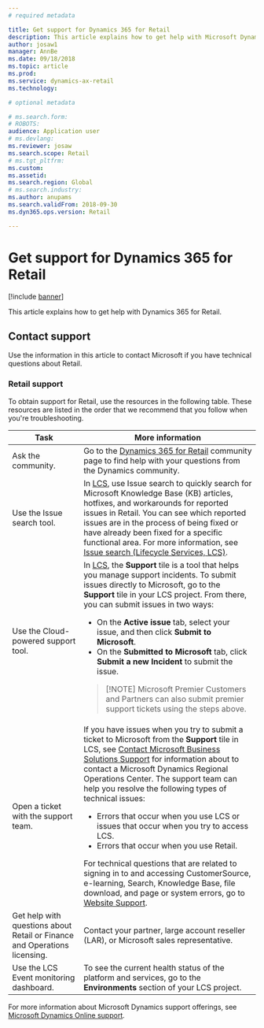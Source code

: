 ```yaml
---
# required metadata

title: Get support for Dynamics 365 for Retail
description: This article explains how to get help with Microsoft Dynamics 365 for Retail. 
author: josaw1
manager: AnnBe
ms.date: 09/18/2018
ms.topic: article
ms.prod: 
ms.service: dynamics-ax-retail
ms.technology: 

# optional metadata

# ms.search.form: 
# ROBOTS: 
audience: Application user
# ms.devlang: 
ms.reviewer: josaw
ms.search.scope: Retail
# ms.tgt_pltfrm: 
ms.custom: 
ms.assetid: 
ms.search.region: Global
# ms.search.industry: 
ms.author: anupams
ms.search.validFrom: 2018-09-30
ms.dyn365.ops.version: Retail

---
```


# Get support for Dynamics 365 for Retail

[!include [banner](../includes/banner.md)]

This article explains how to get help with Dynamics 365 for Retail.

## Contact support

Use the information in this article to contact Microsoft if you have technical questions about Retail.

### Retail support

To obtain support for Retail, use the resources in the following table. These resources are listed in the order that we recommend that you follow when you're troubleshooting.

<table>
<thead>
<tr>
<th>Task</th>
<th>More information</th>
</tr>
</thead>
<tbody>
<tr>
<td>Ask the community.</td>
<td>Go to the <a href="https://community.dynamics.com/365/retail">Dynamics 365 for Retail</a> community page to find help with your questions from the Dynamics community.</td>
</tr>
<tr>
<td>Use the Issue search tool.</td>
<td>In <a href="https://lcs.dynamics.com/">LCS</a>, use Issue search to quickly search for Microsoft Knowledge Base (KB) articles, hotfixes, and workarounds for reported issues in Retail. You can see which reported issues are in the process of being fixed or have already been fixed for a specific functional area. For more information, see <a href="https://docs.microsoft.com/dynamics365/unified-operations/dev-itpro/lifecycle-services/issue-search-lcs">Issue search (Lifecycle Services, LCS)</a>.</td>
</tr>
<tr>
<td>Use the Cloud-powered support tool.</td>
<td>In <a href="https://lcs.dynamics.com/">LCS</a>, the <strong>Support</strong> tile is a tool that helps you manage support incidents. To submit issues directly to Microsoft, go to the <strong>Support</strong> tile in your LCS project. From there, you can submit issues in two ways:
<ul>
<li>On the <strong>Active issue</strong> tab, select your issue, and then click <strong>Submit to Microsoft</strong>.</li>
<li>On the <strong>Submitted to Microsoft</strong> tab, click <strong>Submit a new Incident</strong> to submit the issue.</li>
</ul>
<blockquote>[!NOTE] Microsoft Premier Customers and Partners can also submit premier support tickets using the steps above.</blockquote>
</td>
</tr>
<tr>
<td>Open a ticket with the support team.</td>
<td>If you have issues when you try to submit a ticket to Microsoft from the <strong>Support</strong> tile in LCS, see <a href="https://mbs.microsoft.com/customersource/northamerica/ax/support/support-news/global_support_contacts_eng">Contact Microsoft Business Solutions Support</a> for information about to contact a Microsoft Dynamics Regional Operations Center. The support team can help you resolve the following types of technical issues:
<ul>
<li>Errors that occur when you use LCS or issues that occur when you try to access LCS.</li>
<li>Errors that occur when you use Retail.</li>
</ul>
For technical questions that are related to signing in to and accessing CustomerSource, e-learning, Search, Knowledge Base, file download, and page or system errors, go to <a href="https://mbs2.microsoft.com/members/VoiceSupport/VoiceSupportInternal.aspx">Website Support</a>.</td>
</tr>
<tr>
<td>Get help with questions about Retail or Finance and Operations licensing.</td>
<td>Contact your partner, large account reseller (LAR), or Microsoft sales representative.</td>
</tr>
<tr>
<td>Use the LCS Event monitoring dashboard.</td>
<td>To see the current health status of the platform and services, go to the <strong>Environments</strong> section of your LCS project.</td>
</tr>
</tbody>
</table>

For more information about Microsoft Dynamics support offerings, see [Microsoft Dynamics Online support](https://dynamics.microsoft.com/en-us/support/).
